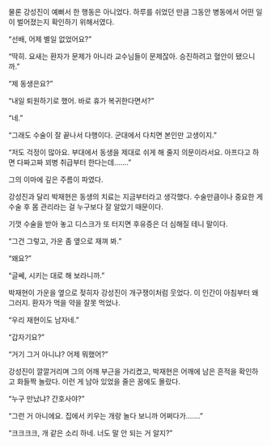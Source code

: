 물론 강성진이 예뻐서 한 행동은 아니었다. 하루를 쉬었던 만큼 그동안 병동에서 어떤 일이 벌어졌는지 확인하기 위해서였다.

“선배, 어제 별일 없었어요?”

“딱히. 요새는 환자가 문제가 아니라 교수님들이 문제잖아. 승진하려고 혈안이 됐으니까.”

“제 동생은요?”

“내일 퇴원하기로 했어. 바로 휴가 복귀한다면서?”

“네.”

“그래도 수술이 잘 끝나서 다행이다. 군대에서 다치면 본인만 고생이지.”

“저도 걱정이 많아요. 부대에서 동생을 제대로 쉬게 해 줄지 의문이라서요. 아프다고 하면 다짜고짜 꾀병 취급부터 한다는데…….”

그의 이마에 깊은 주름이 파였다.

강성진과 달리 박재현은 동생의 치료는 지금부터라고 생각했다. 수술만큼이나 중요한 게 수술 후 몸 관리라는 걸 누구보다 잘 알았기 때문이다.

기껏 수술을 받아 놓고 디스크가 또 터지면 후유증은 더 심해질 테니 말이다.

“그건 그렇고, 가운 좀 옆으로 재껴 봐.”

“왜요?”

“글쎄, 시키는 대로 해 보라니까.”

박재현이 가운을 옆으로 젖히자 강성진이 개구쟁이처럼 웃었다. 이 인간이 아침부터 왜 그러지. 환자가 먹을 약을 잘못 먹었나.

“우리 재현이도 남자네.”

“갑자기요?”

“거기 그거 아니냐? 어제 뭐했어?”

강성진이 깔깔거리며 그의 어깨 부근을 가리켰고, 박재현은 어깨에 남은 흔적을 확인하고 화들짝 놀랐다. 이런 게 남아 있었을 줄은 꿈에도 몰랐다.

“누구 만났냐? 간호사야?”

“그런 거 아니에요. 집에서 키우는 개랑 놀다 보니까 어쩌다가…….”

“크크크크, 개 같은 소리 하네. 너도 말 안 되는 거 알지?”